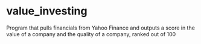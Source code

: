 # value_investing
Program that pulls financials from Yahoo Finance and outputs a score in the value of a company and the quality of a company, ranked out of 100
